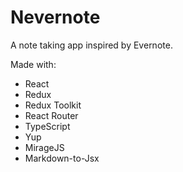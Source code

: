 # Nevernote

A note taking app inspired by Evernote.

Made with:

- React
- Redux
- Redux Toolkit
- React Router
- TypeScript
- Yup
- MirageJS
- Markdown-to-Jsx